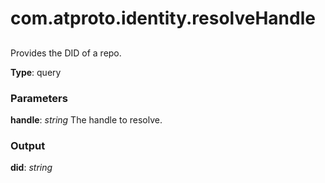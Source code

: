 # com.atproto.identity.resolveHandle
## 

Provides the DID of a repo.

**Type**: query

### Parameters

**handle**: *string*
The handle to resolve.

### Output

**did**: *string*



